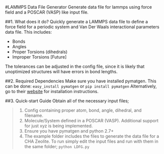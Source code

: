 #LAMMPS Data File Generator
Generate data file for lammps using force field and a POSCAR (VASP) like input file.

##1. What does it do?
Quickly generate a LAMMPS data file to define a force field for a periodic system and Van Der Waals interactional parameters data file.
This includes:
* Bonds
* Angles
* Proper Torsions (dihedrals)
* Improper Torsions [Future]

The tolerances can be adjusted in the config file, since it is likely that unoptimized structures will have errors in bond lengths. 

##2. Required Dependencies
Make sure you have installed pymatgen. This can be done:
    `easy_install pymatgen`
or 
    `pip install pymatgen`
Alternatively, go to their [website](http://pymatgen.org/) for installation instructions.

##3. Quick-start Guide
Obtain all of the necessary input files; 
>1. Config containing proper atom, bond, angle, dihedral, and filename.
>2. Molecule/System defined in a POSCAR (VASP). Additional support for just xyz is being implemented.
>3. Ensure you have pymatgen and python 2.7+
>4. The example folder includes the files to generate the data file for a CHA Zeolite.
To run simply edit the input files and run with them in the same folder;
`python LDFG.py`

